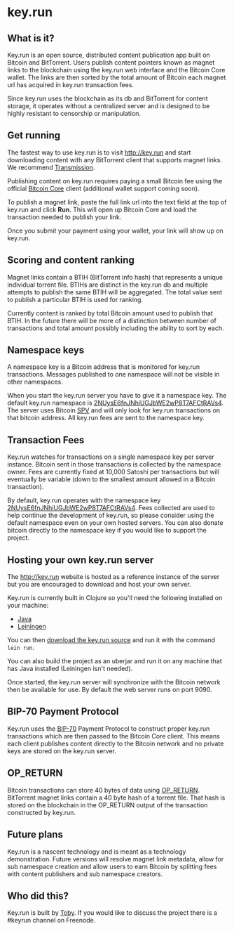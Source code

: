 # key.run

## What is it?

Key.run is an open source, distributed content publication app built on
Bitcoin and BitTorrent. Users publish content pointers known as magnet
links to the blockchain using the key.run web interface and the Bitcoin Core
wallet. The links are then sorted by the total amount of Bitcoin each
magnet url has acquired in key.run transaction fees.

Since key.run uses the blockchain as its db and BitTorrent for content
storage, it operates without a centralized server and is designed to be
highly resistant to censorship or manipulation.

## Get running

The fastest way to use key.run is to visit http://key.run and start
downloading content with any BitTorrent client that supports magnet
links. We recommend [Transmission](http://www.transmissionbt.com).

Publishing content on key.run requires paying a small Bitcoin fee using
the official [Bitcoin Core](https://bitcoin.org/en/download) client
(additional wallet support coming soon).

To publish a magnet link, paste the full link url into the text field at
the top of key.run and click **Run**. This will open up Bitcoin Core and
load the transaction needed to publish your link.

Once you submit your payment using your wallet, your link will show up
on key.run.

## Scoring and content ranking

Magnet links contain a BTIH (BitTorrent info hash) that represents a
unique individual torrent file. BTIHs are distinct in the key.run db and
multiple attempts to publish the same BTIH will be aggregated. The total
value sent to publish a particular BTIH is used for ranking.

Currently content is ranked by total Bitcoin amount used to publish that
BTIH. In the future there will be more of a distinction between number
of transactions and total amount possibly including the ability to sort by each.

## Namespace keys

A namespace key is a Bitcoin address that is monitored for key.run
transactions. Messages published to one namespace will not be visible in
other namespaces.

When you start the key.run server you have to give it a namespace key.
The default key.run namespace is [2NUysE6fnJNhiUGJbWE2wP8T7AFCtRAVs4](bitcoin:1NUysE6fnJNhiUGJbWE2wP8T7AFCtRAVs4).
The server uses Bitcoin [SPV](https://bitcoin.org/en/developer-guide#simplified-payment-verification-spv)
and will only look for key.run transactions on that bitcoin address. All
key.run fees are sent to the namespace key.

## Transaction Fees

Key.run watches for transactions on a single namespace key per server
instance. Bitcoin sent in those transactions is collected by the namespace
owner. Fees are currently fixed at 10,000 Satoshi per transactions but will
eventually be variable (down to the smallest amount allowed in a Bitcoin
transaction).

By default, key.run operates with the namespace key [2NUysE6fnJNhiUGJbWE2wP8T7AFCtRAVs4](bitcoin:1NUysE6fnJNhiUGJbWE2wP8T7AFCtRAVs4).
Fees collected are used to help continue the development of key.run, so
please consider using the default namespace even on your own hosted servers.
You can also donate bitcoin directly to the namespace key if you would like
to support the project.

## Hosting your own key.run server

The http://key.run website is hosted as a reference instance of the
server but you are encouraged to download and host your own server.

Key.run is currently built in Clojure so you'll need the following
installed on your machine:

* [Java](https://www.java.com/en/download/)
* [Leiningen](http://leiningen.org)

You can then [download the key.run source](https://git.playgrub.com/toby/keyrun)
and run it with the command `lein run`.

You can also build the project as an uberjar and run it on any machine
that has Java installed (Leiningen isn't needed).

Once started, the key.run server will synchronize with the Bitcoin
network then be available for use. By default the web server runs on
port 9090.

## BIP-70 Payment Protocol

Key.run uses the [BIP-70](https://github.com/bitcoin/bips/blob/master/bip-0070.mediawiki)
Payment Protocol to construct proper key.run transactions which are then
passed to the Bitcoin Core client. This means each client publishes
content directly to the Bitcoin network and no private keys are stored
on the key.run server.

## OP_RETURN

Bitcoin transactions can store 40 bytes of data using [OP_RETURN](http://bitzuma.com/posts/op-return-and-the-future-of-bitcoin/).
BitTorrent magnet links contain a 40 byte hash of a torrent file. That
hash is stored on the blockchain in the OP_RETURN output of the
transaction constructed by key.run.

## Future plans

Key.run is a nascent technology and is meant as a technology
demonstration. Future versions will resolve magnet link metadata, allow
for sub namespace creation and allow users to earn Bitcoin by splitting
fees with content publishers and sub namespace creators.

## Who did this?

Key.run is built by [Toby](http://twitter.com/toby). If you would like
to discuss the project there is a #keyrun channel on Freenode.
